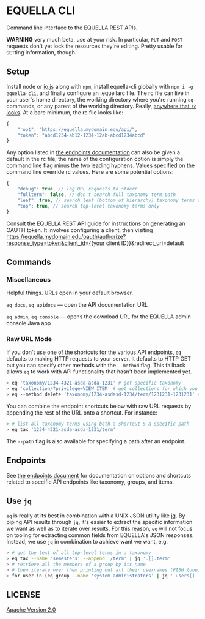 # EQUELLA CLI

Command line interface to the EQUELLA REST APIs.

**WARNING** very much beta, use at your risk. In particular, `PUT` and `POST` requests don't yet lock the resources they're editing. Pretty usable for `GET`ting information, though.

## Setup

Install node or [io.js](https://iojs.org) along with `npm`, install equella-cli globally with `npm i -g equella-cli`, and finally configure an .equellarc file. The rc file can live in your user's home directory, the working directory where you're running `eq` commands, or any parent of the working directory. Really, [anywhere that `rc` looks](https://github.com/dominictarr/rc#standards). At a bare minimum, the rc file looks like:

```js
{
    "root": "https://equella.mydomain.edu/api/",
    "token": "abcd1234-ab12-1234-12ab-abcd1234abcd"
}
```

Any option listed in [the endpoints documentation](endpoints.md) can also be given a default in the rc file; the name of the configuration option is simply the command line flag minus the two leading hyphens. Values specified on the command line override rc values. Here are some potential options:

```js
{
    "debug": true, // log URL requests to stderr
    "fullterm": false, // don't search full taxonomy term path
    "leaf": true, // search leaf (bottom of hierarchy) taxonomy terms only
    "top": true, // search top-level taxonomy terms only
}
```

Consult the EQUELLA REST API guide for instructions on generating an OAUTH token. It involves configuring a client, then visiting https://equella.mydomain.edu/oauth/authorize?response_type=token&client_id={{your client ID}}&redirect_uri=default

## Commands

### Miscellaneous

Helpful things. URLs open in your default browser.

`eq docs`, `eq apidocs` — open the API documentation URL

`eq admin`, `eq console` — opens the download URL for the EQUELLA admin console Java app

### Raw URL Mode

If you don't use one of the shortcuts for the various API endpoints, `eq` defaults to making HTTP requests to your server. It defaults to HTTP GET but you can specify other methods with the `--method` flag. This fallback allows `eq` to work with API functionality that hasn't been implemented yet.

```sh
> eq 'taxonomy/1234-4321-asda-asda-1231' # get specific taxonomy
> eq 'collection/?privilege=VIEW_ITEM' # get collections for which you have VIEW_ITEM privilege
> eq --method delete 'taxonomy/1234-asdasd-1234/term/1231231-1231231' # delete a term
```

You can combine the endpoint shortcuts below with raw URL requests by appending the rest of the URL onto a shortcut. For instance:

```sh
> # list all taxonomy terms using both a shortcut & a specific path
> eq tax '1234-4321-asda-asda-1231/term'
```

The `--path` flag is also available for specifying a path after an endpoint.

## Endpoints

See [the endpoints document](endpoints.md) for documentation on options and shortcuts related to specific API endpoints like taxonomy, groups, and items.

## Use `jq`

`eq` is really at its best in combination with a UNIX JSON utility like [jq](https://stedolan.github.io/jq/). By piping API results through `jq`, it's easier to extract the specific information we want as well as to iterate over results. For this reason, `eq` will not focus on tooling for extracting common fields from EQUELLA's JSON responses. Instead, we use `jq` in combination to achieve want we want, e.g.

```sh
> # get the text of all top-level terms in a taxonomy
> eq tax --name 'semesters' --append '/term' | jq '.[].term'
> # retrieve all the members of a group by its name
> # then iterate over them printing out all their usernames (FISH loop, not BASH)
> for user in (eq group --name 'system administrators' | jq '.users[]' | tr -d '"'); eq user $user | jq '.username'; end
```

## LICENSE

[Apache Version 2.0](http://www.apache.org/licenses/LICENSE-2.0)
